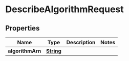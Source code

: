 

# DescribeAlgorithmRequest


## Properties

| Name | Type | Description | Notes |
|------------ | ------------- | ------------- | -------------|
|**algorithmArn** | [**String**](String.md) |  |  |



